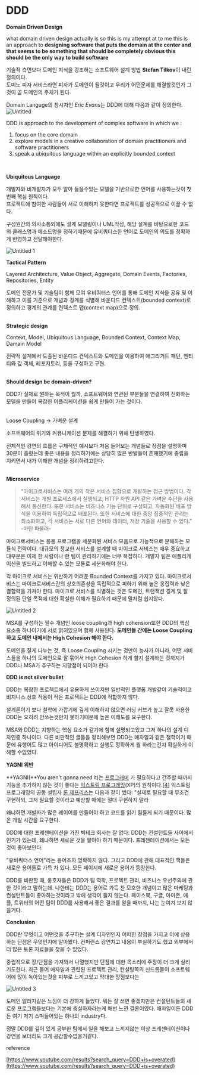 # DDD

**Domain Driven Design**

what domain driven design actually is so this is my attempt at to me this is an approach to **designing software that puts the domain at the center and that seems to be something that
should be completely obvious this should be the only way to build software** 

기술적 측면보다 도메인 지식을 강조하는 소프트웨어 설계 방법 ****Stefan Tilkov****이 내린 정의이다.   
도미노 피자 서비스라면 피자가 도메인이 될것이고 우리가 어떤문제를 해결할것인가 그것이 곧  도메인의 주체가 된다.

Domain Languge의 창시자인 *Eric Evans*는 DDD에 대해 다음과 같이 정의한다.  ![Untitled](https://user-images.githubusercontent.com/72185011/202837255-3923b14a-46ef-44a9-b8a7-1e1169da0286.png)
 
DDD is approach to the development of complex software in which we : 

1. focus on the core domain
2. explore models in a creative collaboration of domain practitioners and software practitioners
3. speak a ubiquitous language within an explicitly bounded context
<br>

**Ubiquitous Language**

개발자와 비개발자가 모두 알아 들을수있는 모델을 기반으로한 언어를 사용하는것이 첫번째 핵심 원칙이다.   
프로젝트에 참여한 사람들이 서로 이해하지 못한다면 프로젝트를 성공적으로 이끌 수 없다.

구성원간의 의사소통외에도 설계 모델링이나 UML작성, 해당 설계를 바탕으로한 코드의 클래스명과 메소드명을 정하기때문에 유비쿼터스한 언어로 도메인의 의도를 정확하게 반영하고 전달해야한다.

![Untitled 1](https://user-images.githubusercontent.com/72185011/202837260-b7798379-6d2c-4748-9dd0-4e8d3b6716af.png)

**Tactical Pattern**

Layered Architecture, Value Object, Aggregate, Domain Events, Factories, Repositories, Entity

도메인 전문가 및 기술팀이 함께 모여 유비쿼터스 언어를 통해 도메인 지식을 공유 및 이해하고 이를 기준으로 개념과 경계를 식별해 바운디드 컨텍스트(bounded context)로 정의하고 경계의 관계를 컨텍스트 맵(context map)으로 정의.  
<br>
  
**Strategic design**

Context, Model, Ubiquitous Language, Bounded Context, Context Map, Damain Model

전략적 설계에서 도출된 바운디드 컨텍스트와 도메인을 이용하여 애그리거트 패턴, 엔티티와 값 객체, 레포지토리, 등을 구성하고 구현.  
<br>

**Should design be domain-driven?**

DDD가 실제로 원하는 목적이 뭘까, 소프트웨어와 연관된 부분들을 연결하여 진화하는 모델을 만들어 복잡한 어플리케이션을 쉽게 만들어 가는 것이다.   
<br>

Loose Coupling  → 가벼운 설계

소프트웨어의 위기와 커뮤니케이션 문제를 해결하기 위해 탄생하였다.

전체적인 강연의 흐름은 구체적인 예시보다 처음 들어보는 개념들로 장점을 설명하며 30분이 흘렀는데 좋은 내용을 정리하기에는 상당히 많은 반발들이 존재했기에 중립을 지키면서 내가 이해한 개념을 정리하려고한다.  
<br>

**Microservice**

> "마이크로서비스는 여러 개의 작은 서비스 집합으로 개발하는 접근 방법이다. 각 서비스는 개별 프로세스에서 실행되고, HTTP 자원 API 같은 가벼운 수단을 사용해서 통신한다. 또한 서비스는 비즈니스 기능 단위로 구성되고, 자동화된 배포 방식을 이용하여 독립적으로 배포된다. 또한 서비스에 대한 중앙 집중적인 관리는 최소화하고, 각 서비스는 서로 다른 언어와 데이터, 저장 기술을 사용할 수 있다.”
-마틴 파울러-
> 

마이크로서비스는 응용 프로그램을 세분화된 서비스 모음으로 기능적으로 분해하는 모듈식 전략이다. 대규모의 정교한 서비스를 설계할 때 마이크로 서비스는 매우 중요하고 대부분은 이제 한 사람이나 한 팀이 관리하기에는 너무 복잡하다. 개발자 팀은 애플리케이션을 빌드하고 이해할 수 있는 모듈로 세분화해야 한다.

각 마이크로 서비스는 위반하기 어려운 Bounded Context를 가지고 있다. 마이크로서비스는 마이크로서비스간의 상호의존성을 독립적으로 피하기 위해 높은 응집력과 낮은 결합력을 가져야 한다. 마이크로 서비스를 식별하는 것은 도메인, 트랜잭션 경계 및 잘 정의된 단일 목적에 대한 확실한 이해가 필요하기 때문에 말처럼 쉽지않다.


![Untitled 2](https://user-images.githubusercontent.com/72185011/202837263-288946ef-f110-4d02-a33c-90854ba11203.png)

MSA를 구성하는 필수 개념인 loose coupling과 high cohension또한 DDD의 핵심 요소중 하나이기에 서로 얽혀있으며 함께 사용된다.  **도메인들 간에는 Loose Coupling하고 도메인 내에서는 High Cohesion 해야 한다.**

도메인을 잘게 나누는 것, 즉 Loose Coupling 시키는 것만이 능사가 아니라, 어떤 서비스들을 하나의 도메인으로 잘 묶어서 High Cohesion 하게 할지 설계하는 것까지가 DDD나 MSA가 추구하는 지향점이 되어야 한다.

**DDD is not silver bullet**

DDD는 복잡한 프로젝트에서 유용하게 쓰이지만 일반적인 플랫폼 개발같이 기술적이고 비지니스 상호 작용이 적은 프로젝트는 DDD에 적합하지 않다.

설계론이기 보다 철학에 가깝기에 깊게 이해하지 않으면 러닝 커브가 높고 잘못 사용한 DDD는 오히려 안쓰는것만치 못하기때문에 높은 이해도를 요구한다.

MSA와  DDD는 지향하는 핵심 요소가 같기에 함께 설명되고있고 그저 하나의 설계 디자인중 하나이다. 다른 비판적인 글들을 정리해보면 DDD는 애자일과 같은 철학이기 때문에 유행어도 많고 아이디어도 불명확하고 실행도 정확하게 뭘 하라는건지 확실하게 이해할 수없었다.

**YAGNI 위반**

**YAGNI(**You aren't gonna need it)는 [프로그래머](https://ko.wikipedia.org/wiki/%ED%94%84%EB%A1%9C%EA%B7%B8%EB%9E%98%EB%A8%B8)
가 필요하다고 간주할 때까지 기능을 추가하지 않는 것이 좋다는 [익스트림 프로그래밍](https://ko.wikipedia.org/wiki/%EC%9D%B5%EC%8A%A4%ED%8A%B8%EB%A6%BC_%ED%94%84%EB%A1%9C%EA%B7%B8%EB%9E%98%EB%B0%8D)(XP)의 원칙이다.[[4]](https://ko.wikipedia.org/wiki/YAGNI#cite_note-XPA-4) 익스트림 프로그래밍의 공동 설립자 [론 제프리스](https://ko.wikipedia.org/w/index.php?title=%EB%A1%A0_%EC%A0%9C%ED%94%84%EB%A6%AC%EC%8A%A4&action=edit&redlink=1)는 다음과 같이 썼다: "실제로 필요할 때 무조건 구현하되, 그저 필요할 것이라고 예상할 때에는 절대 구현하지 말라

왜냐하면 개발자가 많은 레이어를 만들어야 하고 코드를 읽기 힘들게 되기 때문이다. 많은 개발 시간을 요구한다.

DDD에 대한 프레젠테이션을 가진 빅테크 회사는 잘 없다. DDD는 컨설턴트들 사이에서 인기가 있는데, 왜냐하면 새로운 것을 팔아야 하기 때문이다.  프레젠테이션에서는 모든 것이 좋아보인다.

"유비쿼터스 언어"라는 용어조차 명확하지 않다.  그리고 DDD에 관해 대표적인 책들은 새로운 용어들로 가득 차 있다. 모든 페이지에 새로운 용어가 등장한다.

DDD를 비판할 때, 옹호자들은 DDD가 팀 역학, 프로젝트 관리, 비즈니스 우선주의에 관한 것이라고 말하는데. 나한테는 DDD는 용어로 가득 찬 모호한 개념이고  많은 마케팅과 컨설턴트들이 좋아하는것이라고 밖에 생각이 들지 않는다. 페이스북, 구글, 아마존, 애플, 트위터의 어떤 팀이 DDD를 사용해서 좋은 결과를 얻을 때까지, 나는 눈여겨 보지 않을거다.

**Conclusion**

DDD란 무엇이고 어떤것을 추구하는 설계 디자인인지 어떠한 장점을 가지고 이에 상응하는 단점은 무엇인지에 알아봤다. 컨퍼런스 강연치고 내용이 부실하기도 했고 외부에서 더 많은 토론 자료들을 찾을 수 있었다. 

중립적으로 장/단점을 가져와서 나열했지만 단점에 대한 목소리에 주장이 더 크게 실리기도한다. 최근 들어 애자일과 관련된 프로젝트 관리, 컨설팅쪽의 신드롬들이 소프트웨어에 많이 녹아있는것을 피부로 느끼고있고 막대한 장점보다는 

![Untitled 3](https://user-images.githubusercontent.com/72185011/202837268-6b12c776-8d18-4a0b-9171-afb3a4991825.png)


도메인 알러지같은 느낌이 더 강하게 들었다. 뭐든 잘 쓰면 좋겠지만은 컨설턴트들의 새로운 프로그램들보다는 기본에 충실하자라는게 매번 느낀 결론이였다. 애자일이든 DDD든 여기 저기 스며들어있는 하나의 industry다. 

정말 DDD를 깊이 있게 공부한 팀에서 일을 해보고 느끼지않는 이상 프레젠테이션이나 강연을 보더라도 크게 공감할수없을거같다. 

reference

[https://www.youtube.com/results?search_query=DDD+is+overated](https://www.youtube.com/results?search_query=DDD+is+overated)
